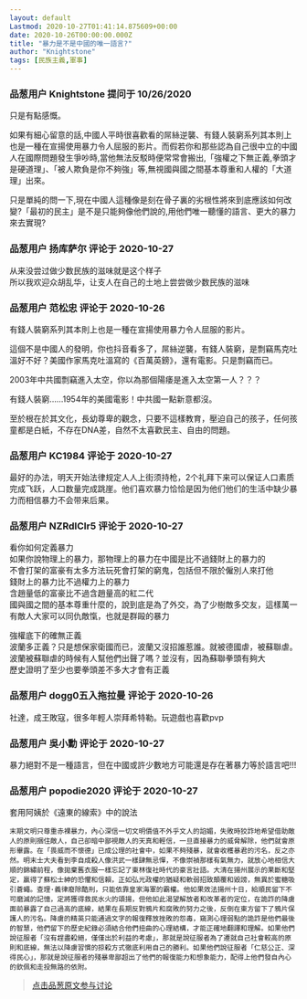 ```yaml
---
layout: default
Lastmod: 2020-10-27T01:41:14.875609+00:00
date: 2020-10-26T00:00:00.000Z
title: "暴力是不是中國的唯一語言?"
author: "Knightstone"
tags: [民族主義,軍事]
---
```



### 品葱用户 **Knightstone** 提问于 10/26/2020
    
只是有點感慨。  
  
如果有細心留意的話,中國人平時很喜歡看的屌絲逆襲、有錢人裝窮系列其本則上也是一種在宣揚使用暴力令人屈服的影片。而假若你和那些認為自己很中立的中國人在國際問題發生爭吵時,當他無法反駁時便常常會搬出,「強權之下無正義,拳頭才是硬道理」、「被人欺負是你不夠強」等,無視國與國之間基本尊重和人權的「大道理」出來。  
  
只是單純的問一下,現在中國人這種像是刻在骨子裏的劣根性將來到底應該如何改變?「最初的民主」是不是只能夠像他們說的,用他們唯一聽懂的語言、更大的暴力來去實現?
    
                

### 品葱用户 **扬库萨尔** 评论于 2020-10-27
        
从来没尝过做少数民族的滋味就是这个样子  
所以我欢迎众胡乱华，让支人在自己的土地上尝尝做少数民族的滋味
        
                

### 品葱用户 **范松忠** 评论于 2020-10-26
        
有錢人裝窮系列其本則上也是一種在宣揚使用暴力令人屈服的影片。  
  
這個不是中國人的發明，你也抖音看多了，屌絲逆襲，有錢人裝窮，是剽竊馬克吐溫好不好？美國作家馬克吐溫寫的《百萬英鎊》，還有電影。只是剽竊而已。  
  
2003年中共國剽竊進入太空，你以為那個陽痿是進入太空第一人？？？  
  
有錢人裝窮……1954年的美國電影！中共國一點新意都沒。  
  
至於根在於其文化，長幼尊卑的觀念，只要不這樣教育，壓迫自己的孩子，任何孩童都是白紙，不存在DNA差，自然不太喜歡民主、自由的問題。
        
                

### 品葱用户 **KC1984** 评论于 2020-10-27
        
最好的办法，明天开始法律规定人人上街须持枪，2个礼拜下来可以保证人口素质完成飞跃，人口数量完成跳崖。他们喜欢暴力恰恰是因为他们他们的生活中缺少暴力而相信暴力不会带来后果。
        
                

### 品葱用户 **NZRdlClr5** 评论于 2020-10-27
        
看你如何定義暴力  
如果你說物理上的暴力，那物理上的暴力在中國是比不過錢財上的暴力的  
不會打架的富豪有太多方法玩死會打架的窮鬼，包括但不限於僱別人來打他  
錢財上的暴力比不過權力上的暴力  
含趙量低的富豪比不過含趙量高的紅二代  
國與國之間的基本尊重什麼的，說到底是為了外交，為了少樹敵多交友，這樣萬一有敵人大家可以同仇敵愾，也就是群毆的暴力  
  
強權底下的確無正義  
波蘭多正義？只是想保家衛國而已，波蘭又沒招誰惹誰。就被德國虐，被蘇聯虐。波蘭被蘇聯虐的時候有人幫他們出聲了嗎？並沒有，因為蘇聯拳頭有夠大  
歷史證明了至少也要拳頭差不多大才會有正義
        
                

### 品葱用户 **dogg0五入拖拉曼** 评论于 2020-10-26
        
社達，成王敗寇，很多年輕人崇拜希特勒。玩遊戲也喜歡pvp
        
                

### 品葱用户 **吳小勳** 评论于 2020-10-27
        
暴力絕對不是一種語言，但在中國或許少數地方可能還是存在著暴力等於語言吧!!!
        
                

### 品葱用户 **popodie2020** 评论于 2020-10-27
        
套用阿姨於《遠東的線索》中的說法  

```
末期文明只尊重赤裸暴力，內心深信一切文明價值不外乎文人的諂媚，失敗時狡詐地希望借助敵人的原則捆住敵人，自己卻暗中鄙視敵人的天真和輕信，一旦直接暴力的威脅解除，他們就會原形畢露。在「畏威而不懷德」已成公理的社會中，如果不夠殘暴，就會收穫暴君的污名，反之亦然。明末士大夫看到李自成殺人像洪武一樣肆無忌憚，不像崇禎那樣有氣無力，就放心地相信大順的錦繡前程，像拋棄舊衣服一樣忘記了東林復社時代的豪言壯語。大清在揚州展示的果斷和堅定，贏得了蘇松士紳的恐懼和信賴，正如弘光政權的猶疑和軟弱招致顛覆和毀謗，無異於蜜糖吸引蒼蠅。查理·義律廢除酷刑，只能依靠皇家海軍的霸權。他如果效法揚州十日，給順民留下不可磨滅的記憶，定將獲得救民水火的頌揚，但他如此渴望解放者和改革者的定位，在詭詐的降虜面前暴露了自己過高的底線，結果在長期反對鴉片和腐敗的努力之後，反倒在東方留下了鴉片保護人的污名。降虜的精英只能通過文字的報復釋放挫敗的怨毒，窺測心理弱點的詭詐是他們最後的智慧，他們留下的歷史紀錄必須結合他們扭曲的心理結構，才能正確地翻譯和理解。如果他們說征服者「沒有趕盡殺絕，僅僅出於利益的考慮」，那就是說征服者為了遷就自己社會較高的原則和底線，無法以降虜習慣的掠殺方式徹底利用自己的勝利。如果他們說征服者「仁慈公正、深得民心」，那就是說征服者的殘暴卑鄙超出了他們的報復能力和想象能力，配得上他們發自內心的欽佩和走投無路的依附。
```
        
                





> [点击品葱原文参与讨论](https://pincong.rocks/question/32708)


